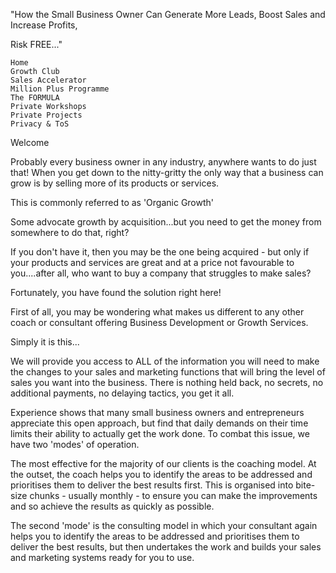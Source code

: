 "How the Small Business Owner Can Generate More Leads, Boost Sales and Increase Profits,

Risk FREE..."

    Home
    Growth Club
    Sales Accelerator
    Million Plus Programme
    The FORMULA
    Private Workshops
    Private Projects
    Privacy & ToS

Welcome

Probably every business owner in any industry, anywhere wants to do just that! When you get down to the nitty-gritty the only way that a business can grow is by selling more of its products or services.


This is commonly referred to as 'Organic Growth' 


Some advocate growth by acquisition...but you need to get the money from somewhere to do that, right? 


If you don't have it, then you may be the one being acquired - but only if your products and services are great and at a price not favourable to you....after all, who want to buy a company that struggles to make sales?  


Fortunately, you have found the solution right here!


First of all, you may be wondering what makes us different to any other coach or consultant offering Business Development or Growth  Services.


Simply it is this...


We will provide you access to ALL of the information you will need to make the changes to your sales and marketing functions that will bring the level of sales you want into the business.  There is nothing held back, no secrets, no additional payments, no delaying tactics, you get it all.


Experience shows that many small business owners and entrepreneurs appreciate this open approach, but find that daily demands on their time limits their ability to actually get the work done.  To combat this issue, we have two 'modes' of operation.  


The most effective for the majority of our clients is the coaching model.  At the outset, the coach helps you to identify the areas to be addressed and prioritises them to deliver the best results first.  This is organised into bite-size chunks - usually monthly - to ensure you can make the improvements and so achieve the results as quickly as possible.


The second 'mode' is the consulting model in which your consultant again helps you to identify the areas to be addressed and prioritises them to deliver the best results, but then undertakes the work and builds your sales and marketing systems ready for you to use.  
